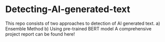# Detecting-AI-generated-text
This repo consists of two approaches to detection of AI generated text.
a) Ensemble Method
b) Using pre-trained BERT model
A comprehensive project report can be found here!
